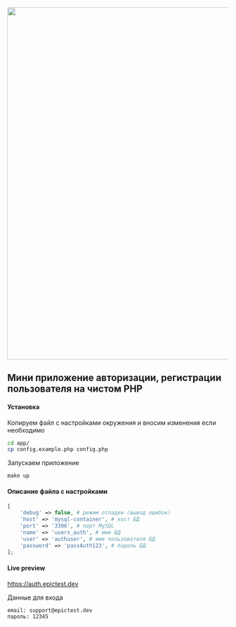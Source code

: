 <img src='https://hb.bizmrg.com/gdkv/%D0%A1%D0%BD%D0%B8%D0%BC%D0%BE%D0%BA%20%D1%8D%D0%BA%D1%80%D0%B0%D0%BD%D0%B0%202020-03-31%20%D0%B2%2015.16.34.png' width="800"/>

## Мини приложение авторизации, регистрации пользователя на чистом PHP

#### Установка

Копируем файл с настройками окружения и вносим изменения если необходимо

```bash
cd app/
cp config.example.php config.php
```

Запускаем приложение 

```
make up
```

#### Описание файла с настройками

```php
[
    'debug' => false, # режим отладки (вывод ошибок)
    'host' => 'mysql-container', # хост БД
    'port' => '3306', # порт MySQL
    'name' => 'users_auth', # имя БД
    'user' => 'authuser', # имя пользователя БД
    'password' => 'passAuth123', # пароль БД
];
```

#### Live preview

https://auth.epictest.dev

Данные для входа
```
email: support@epictest.dev
пароль: 12345
```